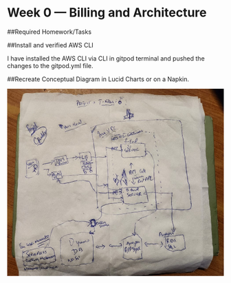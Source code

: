 # Week 0 — Billing and Architecture

##Required Homework/Tasks

##Install and verified AWS CLI 

I have installed the AWS CLI via CLI in gitpod terminal and pushed the changes to the gitpod.yml file. 

##Recreate Conceptual Diagram in Lucid Charts or on a Napkin. 

![Creating a system design for Cruddr on Napking](assets/conceptual-diagram-cruddr.jpg)




